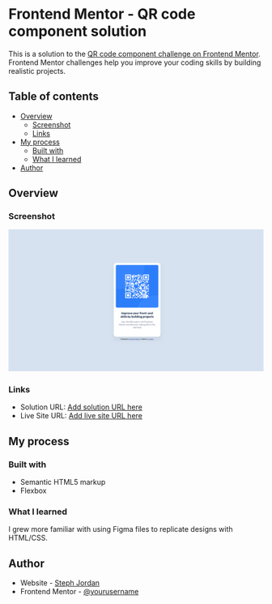 # Frontend Mentor - QR code component solution

This is a solution to the [QR code component challenge on Frontend Mentor](https://www.frontendmentor.io/challenges/qr-code-component-iux_sIO_H). Frontend Mentor challenges help you improve your coding skills by building realistic projects. 

## Table of contents

- [Overview](#overview)
  - [Screenshot](#screenshot)
  - [Links](#links)
- [My process](#my-process)
  - [Built with](#built-with)
  - [What I learned](#what-i-learned)
- [Author](#author)

## Overview

### Screenshot

![](images/QR-Component_Screenshot.png)

### Links

- Solution URL: [Add solution URL here](https://www.frontendmentor.io/solutions/qr-component-using-flexbox-K01qFCfue1)
- Live Site URL: [Add live site URL here](https://curricle.github.io/FrontendMentor-QR-Component/)

## My process

### Built with

- Semantic HTML5 markup
- Flexbox

### What I learned

I grew more familiar with using Figma files to replicate designs with HTML/CSS. 

## Author

- Website - [Steph Jordan](https://jordanmakes.com)
- Frontend Mentor - [@yourusername](https://www.frontendmentor.io/profile/yourusername)
